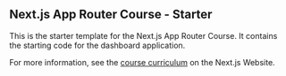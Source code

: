 ## Next.js App Router Course - Starter

This is the starter template for the Next.js App Router Course. It contains the starting code for the dashboard application.

For more information, see the [course curriculum](https://nextjs.org/learn) on the Next.js Website.

<!--
/app: содержит все маршруты, компоненты и логику для вашего приложения, именно здесь вы в основном будете работать.

/app/lib: Содержит функции, используемые в вашем приложении, такие как повторно используемые служебные функции и функции извлечения данных.

/app/ui: Содержит все компоненты пользовательского интерфейса вашего приложения, такие как карточки, таблицы и формы. Чтобы сэкономить время, мы предварительно стилизовали эти компоненты.

/public: Содержит все статические ресурсы вашего приложения, такие как изображения.

Файлы конфигурации : вы также увидите файлы конфигурации, например, next.config.tsв корневом каталоге вашего приложения. Большинство этих файлов создаются и предварительно настраиваются при запуске нового проекта с использованием create-next-app. Вам не потребуется изменять их в этом курсе.
 -->
